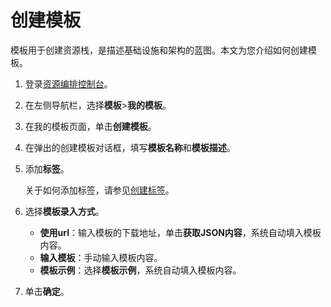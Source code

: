 # 创建模板

模板用于创建资源栈，是描述基础设施和架构的蓝图。本文为您介绍如何创建模板。

1.  登录[资源编排控制台](http://ros.console.aliyun.com)。

2.  在左侧导航栏，选择**模板**\>**我的模板**。

3.  在我的模板页面，单击**创建模板**。

4.  在弹出的创建模板对话框，填写**模板名称**和**模板描述**。

5.  添加**标签**。

    关于如何添加标签，请参见[创建标签](/intl.zh-CN/标签/使用标签管理模板/创建标签.md)。

6.  选择**模板录入方式**。

    -   **使用url**：输入模板的下载地址，单击**获取JSON内容**，系统自动填入模板内容。
    -   **输入模板**：手动输入模板内容。
    -   **模板示例**：选择**模板示例**，系统自动填入模板内容。
7.  单击**确定**。


